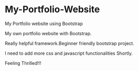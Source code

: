 # My-Portfolio-Website
My Portfolio website using Bootstrap


My own portfolio website with Bootstrap.

Really helpful framework.Beginner friendly bootstrap project.

I need to add more css and javascript functionalities Shortly.

Feeling Thrilled!!!
